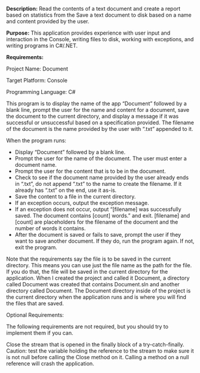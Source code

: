 **Description:** Read the contents of a text document and create a report based on statistics from the Save a text document to disk based on a name and content provided by the user.

**Purpose:** This application provides experience with user input and interaction in the Console, writing files to disk, working with exceptions, and writing programs in C#/.NET.

**Requirements:**

Project Name: Document

Target Platform: Console

Programming Language: C#


This program is to display the name of the app “Document” followed by a blank line, prompt the user for the name and content for a document, save the document to the current directory, and display a message if it was successful or unsuccessful based on a specification provided. The filename of the document is the name provided by the user with “.txt” appended to it.

When the program runs:

- Display “Document” followed by a blank line.
- Prompt the user for the name of the document. The user must enter a document name.
- Prompt the user for the content that is to be in the document.
- Check to see if the document name provided by the user already ends in “.txt”, do not append “.txt” to the name to create the filename. If it already has “.txt” on the end, use it as-is.
- Save the content to a file in the current directory.
- If an exception occurs, output the exception message.
- If an exception does not occur, output “[filename] was successfully saved. The document contains [count] words.” and exit. [filename] and [count] are placeholders for the filename of the document and the number of words it contains.
- After the document is saved or fails to save, prompt the user if they want to save another document. If they do, run the program again. If not, exit the program.

Note that the requirements say the file is to be saved in the current directory. This means you can use just the file name as the path for the file. If you do that, the file will be saved in the current directory for the application. When I created the project and called it Document, a directory called Document was created that contains Document.sln and another directory called Document. The Document directory inside of the project is the current directory when the application runs and is where you will find the files that are saved.

Optional Requirements:

The following requirements are not required, but you should try to implement them if you can.

Close the stream that is opened in the finally block of a try-catch-finally. Caution: test the variable holding the reference to the stream to make sure it is not null before calling the Close method on it. Calling a method on a null reference will crash the application.

